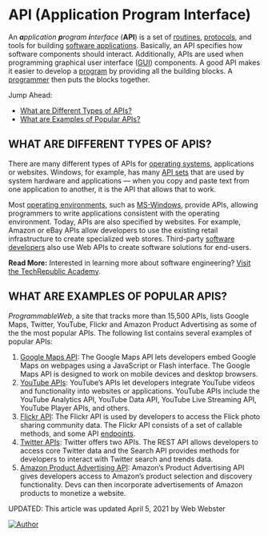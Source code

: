 # API (Application Program Interface)

An **_a_**_pplication_ **_p_**_rogram_ **_i_**_nterface_ (**API**) is a set of [routines](https://www.webopedia.com/definitions/routine/), [protocols](https://www.webopedia.com/definitions/protocol/), and tools for building [software applications](https://www.webopedia.com/definitions/application-software/). Basically, an API specifies how software components should interact. Additionally, APIs are used when programming graphical user interface ([GUI](https://www.webopedia.com/definitions/gui/)) components. A good API makes it easier to develop a [program](https://www.webopedia.com/definitions/program/) by providing all the building blocks. A [programmer](https://www.webopedia.com/definitions/programmer/) then puts the blocks together.

Jump Ahead:

-   [What are Different Types of APIs?](https://www.webopedia.com/definitions/api/#What_are_Different_Types_of_APIs "What are Different Types of APIs?")
-   [What are Examples of Popular APIs?](https://www.webopedia.com/definitions/api/#What_are_Examples_of_Popular_APIs "What are Examples of Popular APIs?")

## WHAT ARE DIFFERENT TYPES OF APIS?

There are many different types of APIs for  [operating systems](https://www.webopedia.com/definitions/operating-system/), applications or websites. Windows, for example, has many [API sets](http://web.archive.org/web/20200506115130/http://msdn.microsoft.com/en-us/library/windows/desktop/hh802935%28v=vs.85%29.aspx) that are used by system hardware and applications — when you copy and paste text from one application to another, it is the API that allows that to work.

Most [operating environments](https://www.webopedia.com/definitions/operating-environment/), such as [MS-Windows](https://www.webopedia.com/definitions/microsoft-windows/), provide APIs, allowing programmers to write applications consistent with the operating environment. Today, APIs are also specified by websites. For example, Amazon or eBay APIs allow developers to use the existing retail infrastructure to create specialized web stores. Third-party  [software developers](https://www.webopedia.com/definitions/software-developer/)  also use Web APIs to create software solutions for end-users.

**Read More:**  Interested in learning more about software engineering?  [Visit the TechRepublic Academy](https://academy.techrepublic.com/search?utf8=%E2%9C%93&query=Engineer).

## WHAT ARE EXAMPLES OF POPULAR APIS?

_ProgrammableWeb_, a site that tracks more than 15,500 APIs, lists Google Maps, Twitter, YouTube, Flickr and Amazon Product Advertising as some of the the most popular APIs. The following list contains several examples of popular APIs:

1.  [Google Maps API](http://web.archive.org/web/20200506115130/https://cloud.google.com/maps-platform/): The Google Maps API lets developers embed Google Maps on webpages using a JavaScript or Flash interface. The Google Maps API is designed to work on mobile devices and desktop browsers.
2.  [YouTube APIs](http://web.archive.org/web/20200506115130/https://developers.google.com/youtube/): YouTube’s APIs let developers integrate YouTube videos and functionality into websites or applications. YouTube APIs include the YouTube Analytics API, YouTube Data API, YouTube Live Streaming API, YouTube Player APIs, and others.
3.  [Flickr API](http://web.archive.org/web/20200506115130/https://www.flickr.com/services/api/): The Flickr API is used by developers to access the Flick photo sharing community data. The Flickr API consists of a set of callable methods, and some API  [endpoints](https://www.webopedia.com/definitions/endpoint/).
4.  [Twitter APIs](http://web.archive.org/web/20200506115130/https://dev.twitter.com/): Twitter offers two APIs. The REST API allows developers to access core Twitter data and the Search API provides methods for developers to interact with Twitter search and trends data.
5.  [Amazon Product Advertising API](http://web.archive.org/web/20200506115130/https://www.amazon.com/ap/signin?openid.return_to=https%3A%2F%2Faffiliate-program.amazon.com%2Fassoc_credentials%2Fhome&openid.identity=http%3A%2F%2Fspecs.openid.net%2Fauth%2F2.0%2Fidentifier_select&openid.assoc_handle=amzn_associates_us&openid.mode=checkid_setup&marketPlaceId=ATVPDKIKX0DER&openid.claimed_id=http%3A%2F%2Fspecs.openid.net%2Fauth%2F2.0%2Fidentifier_select&openid.ns=http%3A%2F%2Fspecs.openid.net%2Fauth%2F2.0&openid.pape.max_auth_age=0): Amazon’s Product Advertising API gives developers access to Amazon’s product selection and discovery functionality. Devs can then incorporate advertisements of Amazon products to monetize a website.

UPDATED: This article was updated April 5, 2021 by Web Webster

[![Author](https://4aozg2yddrfwclgn4z1yj42g-wpengine.netdna-ssl.com/wp-content/uploads/2020/12/1554777946420-150x150.jpeg)](https://www.webopedia.com/author/vangie-beal/)